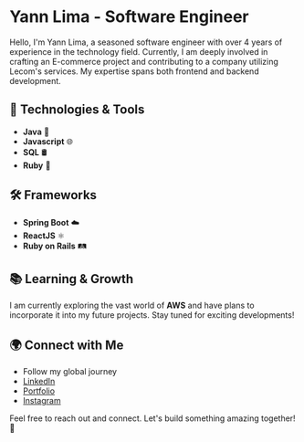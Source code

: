 # Yann Lima - Software Engineer

Hello, I'm Yann Lima, a seasoned software engineer with over 4 years of experience in the technology field. Currently, I am deeply involved in crafting an E-commerce project and contributing to a company utilizing Lecom's services. My expertise spans both frontend and backend development.

## 🔧 Technologies & Tools

- **Java** 🚀
- **Javascript** 🌐
- **SQL** 🛢️
- **Ruby** 💎

## 🛠️ Frameworks

- **Spring Boot** ☁️
- **ReactJS** ⚛️
- **Ruby on Rails** 🛤️

## 📚 Learning & Growth

I am currently exploring the vast world of **AWS** and have plans to incorporate it into my future projects. Stay tuned for exciting developments!

## 🌍 Connect with Me

- Follow my global journey
- [LinkedIn]([link_to_linkedin](https://www.linkedin.com/in/yann-lima-85368a178/)) 
- [Portfolio]([link_to_portfolio](https://dev-yann-lima.pantheonsite.io/)) 
- [Instagram]([link_to_instagram](https://www.instagram.com/yann_athayde/)) 

Feel free to reach out and connect. Let's build something amazing together! 🚀
